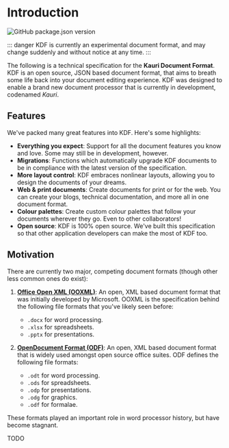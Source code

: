 # Introduction

![GitHub package.json version][1]

::: danger
KDF is currently an experimental document format, and may change suddenly and
without notice at any time. 
:::

The following is a technical specification for the **Kauri Document Format**.
KDF is an open source, JSON based document format, that aims to breath some life
back into your document editing experience. KDF was designed to enable a brand
new document processor that is currently in development, codenamed *Kauri*.


## Features

We've packed many great features into KDF. Here's some highlights:

 - **Everything you expect**: Support for all the document features you know and
   love. Some may still be in development, however.
 - **Migrations**: Functions which automatically upgrade KDF documents to be in
   compliance with the latest version of the specification.
 - **More layout control**: KDF embraces nonlinear layouts, allowing you to
   design the documents of your dreams.
 - **Web & print documents**: Create documents for print or for the web. You can
   create your blogs, technical documentation, and more all in one document
   format.
 - **Colour palettes**: Create custom colour palettes that follow your documents
   wherever they go. Even to other collaborators!
 - **Open source**: KDF is 100% open source. We've built this specification so
   that other application developers can make the most of KDF too.


## Motivation

There are currently two major, competing document formats (though other less
common ones do exist):

 1. [**Office Open XML (OOXML)**][2]: An open, XML based document format that
    was initially developed by Microsoft. OOXML is the specification behind the
    following file formats that you've likely seen before:
      - `.docx` for word processing.  
      - `.xlsx` for spreadsheets.
      - `.pptx` for presentations. 

 2. [**OpenDocument Format (ODF)**][3]: An open, XML based document format that
    is widely used amongst open source office suites. ODF defines the following
    file formats:
      - `.odt` for word processing.
      - `.ods` for spreadsheets.
      - `.odp` for presentations.
      - `.odg` for graphics.
      - `.odf` for formalae.

These formats played an important role in word processor history, but have
become stagnant.

TODO


[1]: https://img.shields.io/github/package-json/v/sean0x42/kdf?color=%233eaf7c&style=flat-square
[2]: http://officeopenxml.com/
[3]: http://opendocumentformat.org/